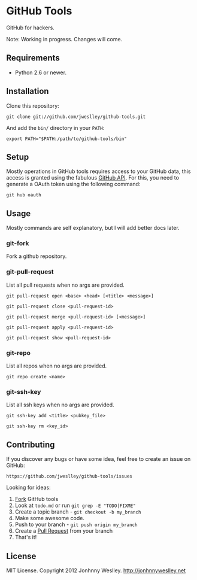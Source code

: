 # GitHub Tools

GitHub for hackers.

Note: Working in progress. Changes will come.

## Requirements

  * Python 2.6 or newer.

## Installation

Clone this repository:

    git clone git://github.com/jweslley/github-tools.git

And add the `bin/` directory in your `PATH`:

    export PATH="$PATH:/path/to/github-tools/bin"

## Setup

Mostly operations in GitHub tools requires access to your GitHub data, this access is granted using the fabulous [GitHub API](http://api.github.com/). For this, you need to generate a OAuth token using the following command:

    git hub oauth

## Usage

Mostly commands are self explanatory, but I will add better docs later.

### git-fork

Fork a github repository.

### git-pull-request

List all pull requests when no args are provided.

    git pull-request open <base> <head> [<title> <message>]

    git pull-request close <pull-request-id>

    git pull-request merge <pull-request-id> [<message>]

    git pull-request apply <pull-request-id>

    git pull-request show <pull-request-id>

### git-repo

List all repos when no args are provided.

    git repo create <name>

### git-ssh-key

List all ssh keys when no args are provided.

    git ssh-key add <title> <pubkey_file>

    git ssh-key rm <key_id>

## Contributing

If you discover any bugs or have some idea, feel free to create an issue on GitHub:

    https://github.com/jweslley/github-tools/issues

Looking for ideas:

1. [Fork](http://help.github.com/forking/) GitHub tools
2. Look at `todo.md` or run `git grep -E "TODO|FIXME"`
3. Create a topic branch - `git checkout -b my_branch`
4. Make some awesome code.
5. Push to your branch - `git push origin my_branch`
6. Create a [Pull Request](http://help.github.com/pull-requests/) from your branch
7. That's it!

## License

MIT License. Copyright 2012 Jonhnny Weslley. http://jonhnnyweslley.net
